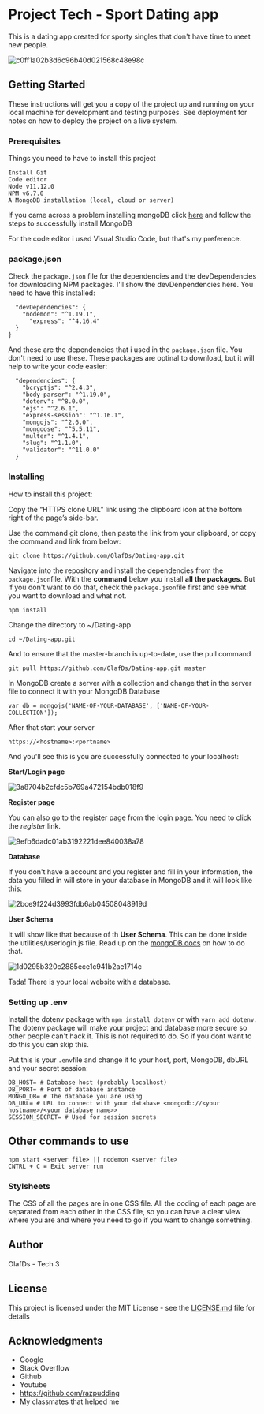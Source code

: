 # Project Tech - Sport Dating app

This is a dating app created for sporty singles that don't have time to meet new people.

![c0ff1a02b3d6c96b40d021568c48e98c](https://user-images.githubusercontent.com/49676649/58987993-0010c080-87e1-11e9-8e20-8daa79b55090.png)


## Getting Started

These instructions will get you a copy of the project up and running on your local machine for development and testing purposes. See deployment for notes on how to deploy the project on a live system.

### Prerequisites

Things you need to have to install this project

```
Install Git
Code editor
Node v11.12.0
NPM v6.7.0
A MongoDB installation (local, cloud or server)
```

If you came across a problem installing mongoDB click [here](https://docs.mongodb.com/) and follow the steps to successfully install MongoDB

For the code editor i used Visual Studio Code, but that's my preference.

### package.json

Check the ```package.json``` file for the dependencies and the devDependencies for downloading NPM packages. I'll show the devDenpendencies here. You need to have this installed: 

```
  "devDependencies": {
    "nodemon": "^1.19.1",
	  "express": "^4.16.4"
  }
}
```
And these are the dependencies that i used in the ```package.json``` file. You don't need to use these. These packages are optinal to download, but it will help to write your code easier:

```
  "dependencies": {
    "bcryptjs": "^2.4.3",
    "body-parser": "^1.19.0",
    "dotenv": "^8.0.0",
    "ejs": "^2.6.1",
    "express-session": "^1.16.1",
    "mongojs": "^2.6.0",
    "mongoose": "^5.5.11",
    "multer": "^1.4.1",
    "slug": "^1.1.0",
    "validator": "^11.0.0"
  }
```

### Installing

How to install this project:

Copy the “HTTPS clone URL” link using the clipboard icon at the bottom right of the page’s side-bar.

Use the command git clone, then paste the link from your clipboard, or copy the command and link from below:

```
git clone https://github.com/OlafDs/Dating-app.git
```

Navigate into the repository and install the dependencies from the ```package.json```file. With the **command** below you install **all the packages.** But if you don't want to do that, check the ```package.json```file first and see what you want to download and what not.


```
npm install
```

Change the directory to ~/Dating-app

```
cd ~/Dating-app.git
```

And to ensure that the master-branch is up-to-date, use the pull command

```
git pull https://github.com/OlafDs/Dating-app.git master
```

In MongoDB create a server with a collection and change that in the server file to connect it with your MongoDB Database

```
var db = mongojs('NAME-OF-YOUR-DATABASE', ['NAME-OF-YOUR-COLLECTION']);
```

After that start your server

```
https://<hostname>:<portname>
````

And you'll see this is you are successfully connected to your localhost:

**Start/Login page**

![3a8704b2cfdc5b769a472154bdb018f9](https://user-images.githubusercontent.com/49676649/58911866-1b17fd80-8719-11e9-86d6-edfd98ed5179.png)

**Register page**

You can also go to the register page from the login page. You need to click the *register* link.

![9efb6dadc01ab3192221dee840038a78](https://user-images.githubusercontent.com/49676649/58912070-9083ce00-8719-11e9-8b0e-bea31c4489c7.png)

**Database**

If you don't have a account and you register and fill in your information, the data you filled in will store in your database in MongoDB and it will look like this: 

![2bce9f224d3993fdb6ab04508048919d](https://user-images.githubusercontent.com/49676649/58952754-e3e73200-8794-11e9-933d-c4bfc60984b4.png)

**User Schema**

It will show like that because of th **User Schema**. This can be done inside the utilities/userlogin.js file. Read up on the [mongoDB docs](https://docs.mongodb.com/) on how to do that. 

![1d0295b320c2885ece1c941b2ae1714c](https://user-images.githubusercontent.com/49676649/58952895-39bbda00-8795-11e9-8e06-1dc6c62dd43e.png)

Tada! There is your local website with a database.

### Setting up .env

Install the dotenv package with ```npm install dotenv``` or with ```yarn add dotenv```. The dotenv package will make your project and database more secure so other people can't hack it. This is not required to do. So if you dont want to do this you can skip this.

Put this is your ```.env```file and change it to your host, port, MongoDB, dbURL and your secret session:

```
DB_HOST= # Database host (probably localhost)
DB_PORT= # Port of database instance
MONGO_DB= # The database you are using
DB_URL= # URL to connect with your database <mongodb://<your hostname>/<your database name>>
SESSION_SECRET= # Used for session secrets
```

## Other commands to use

```
npm start <server file> || nodemon <server file>
CNTRL + C = Exit server run
```

### Stylsheets

The CSS of all the pages are in one CSS file. All the coding of each page are separated from each other in the CSS file, so you can have a clear view where you are and where you need to go if you want to change something.


## Author

OlafDs - Tech 3

## License

This project is licensed under the MIT License - see the [LICENSE.md](LICENSE.md) file for details

## Acknowledgments

* Google
* Stack Overflow
* Github
* Youtube
* https://github.com/razpudding
* My classmates that helped me

